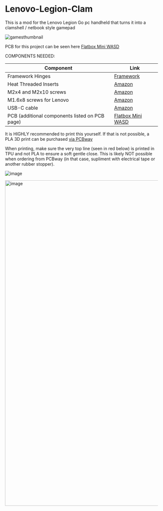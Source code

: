 # Lenovo-Legion-Clam
This is a mod for the Lenovo Legion Go pc handheld that turns it into a clamshell / netbook style gamepad

![gamesthumbnail](https://github.com/user-attachments/assets/c1b53fa9-2d1d-4702-acc5-56d7b61552ff)

PCB for this project can be seen here [Flatbox Mini WASD](https://github.com/bobwulff/flatbox_mini_WASD/)

COMPONENTS NEEDED:

| Component | Link |
| ------------- | -------------
| Framework Hinges | [Framework](https://frame.work/products/display-hinge-kit?v=FRANFB0001&srsltid=AfmBOopJ9EJw6HXKC0FaSyZRhZyf8clR3HFSNuRGM48nQlWKyBm1zskz) |
| Heat Threaded Inserts | [Amazon](https://amzn.to/3Rn92r1) |
| M2x4 and M2x10 screws | [Amazon](https://amzn.to/3GeJXMA) |
| M1.6x8 screws for Lenovo | [Amazon](https://amzn.to/3RnncbG) |
| USB-C cable | [Amazon](https://amzn.to/3Y2GmY5) |
| PCB (additional components listed on PCB page) | [Flatbox Mini WASD](https://github.com/bobwulff/flatbox_mini_WASD/) |

It is HIGHLY recommended to print this yourself. If that is not possible, a PLA 3D print can be purchased [via PCBway ](https://www.pcbway.com/project/shareproject/Lenovo_Legion_Clam_b2800a93.html)

When printing, make sure the very top line (seen in red below) is printed in TPU and not PLA to ensure a soft gentle close. This is likely NOT possible when ordering from PCBway (in that case, supliment with electrical tape or another rubber stopper).

![image](https://github.com/user-attachments/assets/6e447df1-4e53-4af0-9230-2ffd0be31894)


<img width="1069" alt="image" src="https://github.com/user-attachments/assets/bc295c25-824f-4410-b29e-e3cb09171ac2" />

